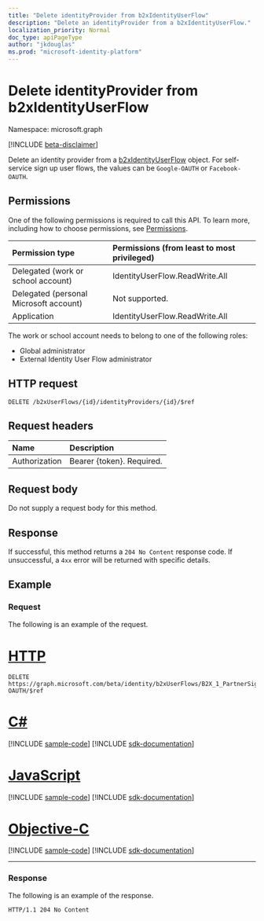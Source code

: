 ```yaml
---
title: "Delete identityProvider from b2xIdentityUserFlow"
description: "Delete an identityProvider from a b2xIdentityUserFlow."
localization_priority: Normal
doc_type: apiPageType
author: "jkdouglas"
ms.prod: "microsoft-identity-platform"
---
```


# Delete identityProvider from b2xIdentityUserFlow

Namespace: microsoft.graph

[!INCLUDE [beta-disclaimer](../../includes/beta-disclaimer.md)]

Delete an identity provider from a [b2xIdentityUserFlow](../resources/b2xidentityuserflow.md) object. For self-service sign up user flows, the values can be `Google-OAUTH` or `Facebook-OAUTH`.

## Permissions

One of the following permissions is required to call this API. To learn more, including how to choose permissions, see [Permissions](/graph/permissions-reference).

| Permission type                        | Permissions (from least to most privileged) |
| :------------------------------------- | :------------------------------------------ |
| Delegated (work or school account)     | IdentityUserFlow.ReadWrite.All              |
| Delegated (personal Microsoft account) | Not supported.                              |
| Application                            | IdentityUserFlow.ReadWrite.All              |

The work or school account needs to belong to one of the following roles:

* Global administrator
* External Identity User Flow administrator

## HTTP request

<!-- { "blockType": "ignored" } -->

```http
DELETE /b2xUserFlows/{id}/identityProviders/{id}/$ref
```

## Request headers

| Name          | Description               |
| :------------ | :------------------------ |
| Authorization | Bearer {token}. Required. |

## Request body

Do not supply a request body for this method.

## Response

If successful, this method returns a `204 No Content` response code. If unsuccessful, a `4xx` error will be returned with specific details.

## Example

### Request

The following is an example of the request.

# [HTTP](#tab/http)

<!-- {
  "blockType": "request",
  "name": "delete_b2xUserFlows_identityProviders"
}
-->

```http
DELETE https://graph.microsoft.com/beta/identity/b2xUserFlows/B2X_1_PartnerSignUp/identityProviders/Facebook-OAUTH/$ref
```

# [C#](#tab/csharp)

[!INCLUDE [sample-code](../includes/snippets/csharp/delete-b2xuserflows-identityproviders-csharp-snippets.md)]
[!INCLUDE [sdk-documentation](../includes/snippets/snippets-sdk-documentation-link.md)]

# [JavaScript](#tab/javascript)

[!INCLUDE [sample-code](../includes/snippets/javascript/delete-b2xuserflows-identityproviders-javascript-snippets.md)]
[!INCLUDE [sdk-documentation](../includes/snippets/snippets-sdk-documentation-link.md)]

# [Objective-C](#tab/objc)

[!INCLUDE [sample-code](../includes/snippets/objc/delete-b2xuserflows-identityproviders-objc-snippets.md)]
[!INCLUDE [sdk-documentation](../includes/snippets/snippets-sdk-documentation-link.md)]

---

### Response

The following is an example of the response.

<!-- {
  "blockType": "response",
  "truncated": true
} -->

```http
HTTP/1.1 204 No Content
```
